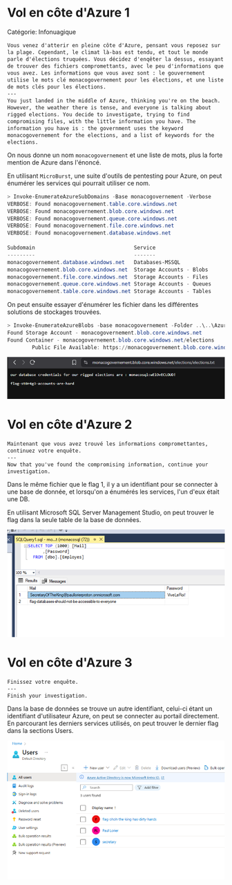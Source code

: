 # Vol en côte d'Azure 1

Catégorie: Infonuagique

```
Vous venez d'atterir en pleine côte d'Azure, pensant vous reposez sur la plage. Cependant, le climat là-bas est tendu, et tout le monde parle d'élections truquées. Vous décidez d'enqêter la dessus, essayant de trouver des fichiers compromettants, avec le peu d'informations que vous avez. Les informations que vous avez sont : le gouvernement utilise le mots clé monacogovernement pour les élections, et une liste de mots clés pour les élections.
---
You just landed in the middle of Azure, thinking you're on the beach. However, the weather there is tense, and everyone is talking about rigged elections. You decide to investigate, trying to find compromising files, with the little information you have. The information you have is : the government uses the keyword monacogovernement for the elections, and a list of keywords for the elections.
```


On nous donne un nom `monacogovernement` et une liste de mots, plus la forte mention de Azure dans l'énoncé.

En utilisant `MicroBurst`, une suite d'outils de pentesting pour Azure, on peut énumérer les services qui pourrait utiliser ce nom.

```powershell
> Invoke-EnumerateAzureSubDomains -Base monacogovernement -Verbose
VERBOSE: Found monacogovernement.table.core.windows.net
VERBOSE: Found monacogovernement.blob.core.windows.net
VERBOSE: Found monacogovernement.queue.core.windows.net
VERBOSE: Found monacogovernement.file.core.windows.net
VERBOSE: Found monacogovernement.database.windows.net

Subdomain                                Service
---------                                -------
monacogovernement.database.windows.net   Databases-MSSQL
monacogovernement.blob.core.windows.net  Storage Accounts - Blobs
monacogovernement.file.core.windows.net  Storage Accounts - Files
monacogovernement.queue.core.windows.net Storage Accounts - Queues
monacogovernement.table.core.windows.net Storage Accounts - Tables
```

On peut ensuite essayer d'énumérer les fichier dans les différentes solutions de stockages trouvées.

```powershell
> Invoke-EnumerateAzureBlobs -base monacogovernement -Folder ..\..\Azure\election_wordlist.txt
Found Storage Account - monacogovernement.blob.core.windows.net
Found Container - monacogovernement.blob.core.windows.net/elections
        Public File Available: https://monacogovernement.blob.core.windows.net/elections/elections.txt
```

![flag1](./assets/flag-1.png)

# Vol en côte d'Azure 2

```
Maintenant que vous avez trouvé les informations compromettantes, continuez votre enquête.
---
Now that you've found the compromising information, continue your investigation.
```

Dans le même fichier que le flag 1, il y a un identifiant pour se connecter à une base de donnée, et lorsqu'on a énumérés les services, l'un d'eux était une DB.

En utilisant Microsoft SQL Server Management Studio, on peut trouver le flag dans la seule table de la base de données.

![flag2](./assets/flag-2.png)

# Vol en côte d'Azure 3
```
Finissez votre enquête.
---
Finish your investigation.
```

Dans la base de données se trouve un autre identifiant, celui-ci étant un identifiant d'utilisateur Azure, on peut se connecter au portail directement.
En parcourant les derniers services utilisés, on peut trouver le dernier flag dans la sections Users.

![flag3](./assets/flag-3.png)
